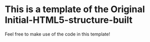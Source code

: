 # This is a template of the Original Initial-HTML5-structure-built
Feel free to make use of the code in this template!
